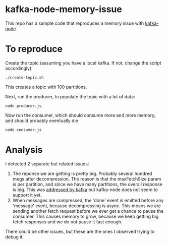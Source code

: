 # kafka-node-memory-issue

This repo has a sample code that reproduces a memory issue with [kafka-node](https://github.com/SOHU-Co/kafka-node).

# To reproduce

Create the topic (assuming you have a local kafka. If not, change the script accordingly):

```
./create-topic.sh
```

This creates a topic with 100 partitions.


Next, run the producer, to populate the topic with a lot of data:

```
node producer.js
```

Now run the consumer, which should consume more and more memory, and should probably eventually die

```
node consumer.js
```

# Analysis

I detected 2 separate but related issues:

1. The reponse we are getting is pretty big. Probably several hundred megs after decompression. The reason is that the maxFetchSize param is per partition, and since we have many partitions, the overall response is big. This was [addressed by kafka](https://cwiki.apache.org/confluence/display/KAFKA/KIP-74%3A+Add+Fetch+Response+Size+Limit+in+Bytes) but kafka-node does not seem to support it yet.
2. When messages are compressed, the 'done' event is emitted before any 'message' event, because decompressing is async. This means we are sending another fetch request before we ever get a chance to pause the consumer. This causes memory to grow, because we keep getting big fetch responses and we do not pause it fast enough.

There could be other issues, but these are the ones I observed trying to debug it.

